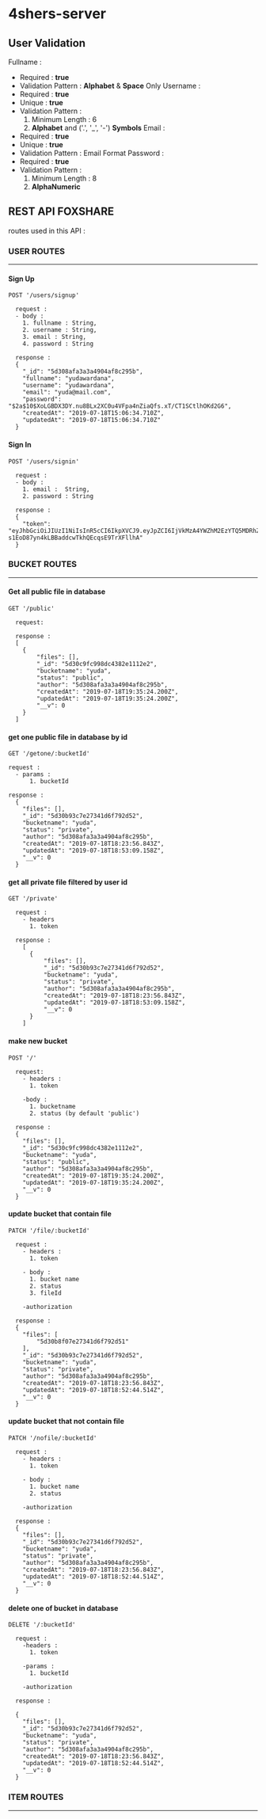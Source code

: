# 4shers-server

## User Validation 

Fullname  : 
  - Required : **true**
  - Validation Pattern : **Alphabet** & **Space** Only
Username  :
  - Required : **true**
  - Unique : **true**
  - Validation Pattern :
    1. Minimum Length : 6
    2. **Alphabet** and ('.', '_', '-') **Symbols**
Email     :
  - Required : **true**
  - Unique : **true**
  - Validation Pattern : Email Format
Password  :
  - Required : **true**
  - Validation Pattern :
    1. Minimum Length : 8
    2. **AlphaNumeric**


## REST API FOXSHARE

routes used in this API :
### **USER ROUTES**
-------- 
#### Sign Up
````
POST '/users/signup'
````
````
  request :
  - body :
    1. fullname : String,
    2. username : String,
    3. email : String,
    4. password : String
````
````
  response :
  {
    "_id": "5d308afa3a3a4904af8c295b",
    "fullname": "yudawardana",
    "username": "yudawardana",
    "email": "yuda@mail.com",
    "password": "$2a$10$XoLGBDX3DY.nu8BLx2XC0u4VFpa4nZiaQfs.xT/CT1SCtlhOKd2G6",
    "createdAt": "2019-07-18T15:06:34.710Z",
    "updatedAt": "2019-07-18T15:06:34.710Z"
  }
````
#### Sign In
````
POST '/users/signin'
````
````
  request :
  - body :
    1. email :  String,
    2. password : String
````
````
  response : 
  {
    "token": "eyJhbGciOiJIUzI1NiIsInR5cCI6IkpXVCJ9.eyJpZCI6IjVkMzA4YWZhM2EzYTQ5MDRhZjhjMjk1YiIsInVzZXJuYW1lIjoieXVkYXdhcmRhbmEiLCJlbWFpbCI6Inl1ZGFAbWFpbC5jb20iLCJpYXQiOjE1NjM0NjIzOTd9.f1sf7-s1EoD87yn4kLBBaddcwTkhQEcqsE9TrXFllhA"
  }
````

### **BUCKET ROUTES**
--------
#### Get all public file in database
````
GET '/public'
````
````
  request:
````
````
  response :
  [
    {
        "files": [],
        "_id": "5d30c9fc998dc4382e1112e2",
        "bucketname": "yuda",
        "status": "public",
        "author": "5d308afa3a3a4904af8c295b",
        "createdAt": "2019-07-18T19:35:24.200Z",
        "updatedAt": "2019-07-18T19:35:24.200Z",
        "__v": 0
    }
  ]
````
#### get one public file in database by id
````
GET '/getone/:bucketId'
````
````
request :
  - params : 
      1. bucketId 
````
````
response :
  {
    "files": [],
    "_id": "5d30b93c7e27341d6f792d52",
    "bucketname": "yuda",
    "status": "private",
    "author": "5d308afa3a3a4904af8c295b",
    "createdAt": "2019-07-18T18:23:56.843Z",
    "updatedAt": "2019-07-18T18:53:09.158Z",
    "__v": 0
  }
````
#### get all private file filtered by user id
````
GET '/private'
````
````
  request :
    - headers
      1. token
````
````
  response :
    [
      {
          "files": [],
          "_id": "5d30b93c7e27341d6f792d52",
          "bucketname": "yuda",
          "status": "private",
          "author": "5d308afa3a3a4904af8c295b",
          "createdAt": "2019-07-18T18:23:56.843Z",
          "updatedAt": "2019-07-18T18:53:09.158Z",
          "__v": 0
      }
    ]
````
#### make new  bucket
````
POST '/'
````
````
  request: 
    - headers :
      1. token

    -body :
      1. bucketname
      2. status (by default 'public')
````
````
  response : 
  {
    "files": [],
    "_id": "5d30c9fc998dc4382e1112e2",
    "bucketname": "yuda",
    "status": "public",
    "author": "5d308afa3a3a4904af8c295b",
    "createdAt": "2019-07-18T19:35:24.200Z",
    "updatedAt": "2019-07-18T19:35:24.200Z",
    "__v": 0
  }
````
#### update bucket that contain file
````
PATCH '/file/:bucketId'
````
````
  request : 
    - headers : 
      1. token

    - body :
      1. bucket name
      2. status
      3. fileId

    -authorization
````
````
  response : 
  {
    "files": [
        "5d30b8f07e27341d6f792d51"
    ],
    "_id": "5d30b93c7e27341d6f792d52",
    "bucketname": "yuda",
    "status": "private",
    "author": "5d308afa3a3a4904af8c295b",
    "createdAt": "2019-07-18T18:23:56.843Z",
    "updatedAt": "2019-07-18T18:52:44.514Z",
    "__v": 0
  }
````
#### update bucket that not contain file
````
PATCH '/nofile/:bucketId'
````
````
  request : 
    - headers : 
      1. token

    - body :
      1. bucket name
      2. status

    -authorization
````
````
  response : 
  {
    "files": [],
    "_id": "5d30b93c7e27341d6f792d52",
    "bucketname": "yuda",
    "status": "private",
    "author": "5d308afa3a3a4904af8c295b",
    "createdAt": "2019-07-18T18:23:56.843Z",
    "updatedAt": "2019-07-18T18:52:44.514Z",
    "__v": 0
  }
````
#### delete one of bucket in database
````
DELETE '/:bucketId'
````
````
  request : 
    -headers : 
      1. token
    
    -params : 
      1. bucketId
      
    -authorization
````
````
  response : 

  {
    "files": [],
    "_id": "5d30b93c7e27341d6f792d52",
    "bucketname": "yuda",
    "status": "private",
    "author": "5d308afa3a3a4904af8c295b",
    "createdAt": "2019-07-18T18:23:56.843Z",
    "updatedAt": "2019-07-18T18:52:44.514Z",
    "__v": 0
  }
````


### **ITEM ROUTES**
--------